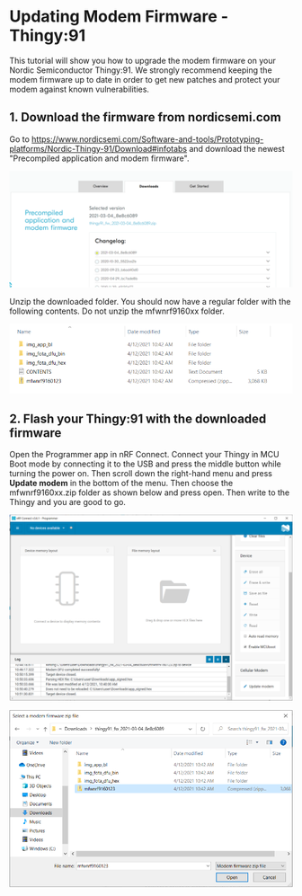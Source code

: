 # Updating Modem Firmware - Thingy:91

This tutorial will show you how to upgrade the modem firmware on your Nordic Semiconductor Thingy:91. We strongly recommend keeping the modem firmware up to date in order to get new patches and protect your modem against known vulnerabilities. 

## 1. Download the firmware from nordicsemi.com

Go to https://www.nordicsemi.com/Software-and-tools/Prototyping-platforms/Nordic-Thingy-91/Download#infotabs and download the newest "Precompiled application and modem firmware". 

![Download FW](https://github.com/TelenorStartIoT/tutorials/blob/master/08-Thingy-modem-fw-upgrade/assets/01_Firmware_Thingy.PNG)


Unzip the downloaded folder. You should now have a regular folder with the following contents. Do not unzip the mfwnrf9160xx folder. 

![Unzip folder](https://github.com/TelenorStartIoT/tutorials/blob/master/08-Thingy-modem-fw-upgrade/assets/02_Firmware_Thingy.PNG)


## 2. Flash your Thingy:91 with the downloaded firmware

Open the Programmer app in nRF Connect. Connect your Thingy in MCU Boot mode by connecting it to the USB and press the middle button while turning the power on. Then scroll down the right-hand menu and press **Update modem** in the bottom of the menu. Then choose the mfwnrf9160xx.zip folder as shown below and press open. Then write to the Thingy and you are good to go.

![Open in nRF Connect](https://github.com/TelenorStartIoT/tutorials/blob/master/08-Thingy-modem-fw-upgrade/assets/03_Firmware_Thingy.PNG)

![Chose folder](https://github.com/TelenorStartIoT/tutorials/blob/master/08-Thingy-modem-fw-upgrade/assets/04_Firmware_Thingy.PNG)
